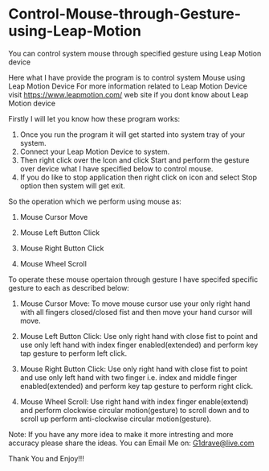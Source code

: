 # Control-Mouse-through-Gesture-using-Leap-Motion
You can control system mouse through specified gesture using Leap Motion device

Here what I have provide the program is to control system Mouse using Leap Motion Device
For more information related to Leap Motion Device visit https://www.leapmotion.com/ web site if you dont know about Leap Motion device

Firstly I will let you know how these program works:
1. Once you run the program it will get started into system tray of your system.
2. Connect your Leap Motion Device to system.
3. Then right click over the Icon and click Start and perform the gesture over device what I have specified below to control mouse.
4. If you do like to stop application then right click on icon and select Stop option then system will get exit. 

So the operation which we perform using mouse as:

1. Mouse Cursor Move

2. Mouse Left Button Click

3. Mouse Right Button Click

4. Mouse Wheel Scroll


To operate these mouse opertaion through gesture I have specifed specific gesture to each as described below:

1. Mouse Cursor Move: To move mouse cursor use your only right hand with all fingers closed/closed fist and then move your hand cursor will move.

2. Mouse Left Button Click: Use only right hand with close fist to point and use only left hand with index finger enabled(extended) and perform key tap gesture to perform left click.

3. Mouse Right Button Click: Use only right hand with close fist to point and use only left hand with two finger i.e. index and middle finger enabled(extended) and perform key tap gesture to perform right click.

4. Mouse Wheel Scroll: Use right hand with index finger enable(extend) and perform clockwise circular motion(gesture) to scroll down and to scroll up perform anti-clockwise circular motion(gesture).

Note: If you have any more idea to make it more intresting and more accuracy please share the ideas.
      You can Email Me on: G1drave@live.com
      
Thank You and Enjoy!!!

